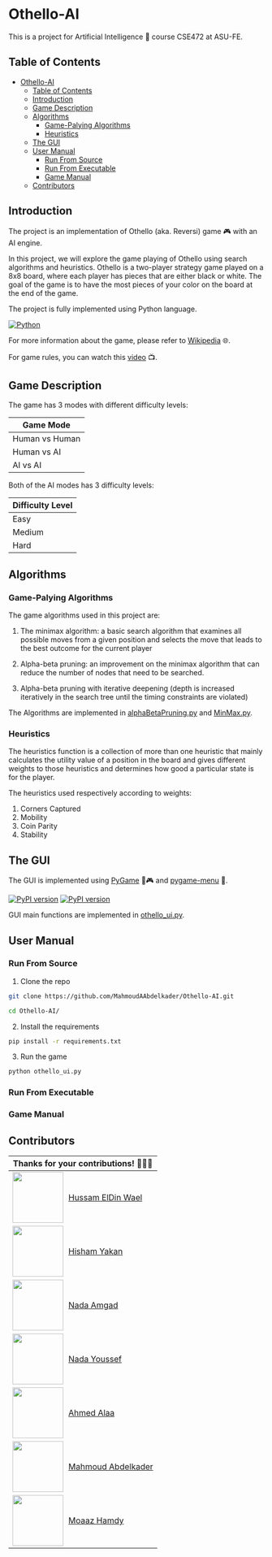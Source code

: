 # Othello-AI

This is a project for Artificial Intelligence 🤖 course CSE472 at ASU-FE.

## Table of Contents
- [Othello-AI](#othello-ai)
  - [Table of Contents](#table-of-contents)
  - [Introduction](#introduction)
  - [Game Description](#game-description)
  - [Algorithms](#algorithms)
    - [Game-Palying Algorithms](#game-palying-algorithms)
    - [Heuristics](#heuristics)
  - [The GUI](#the-gui)
  - [User Manual](#user-manual)
    - [Run From Source](#run-from-source)
    - [Run From Executable](#run-from-executable)
    - [Game Manual](#game-manual)
  - [Contributors](#contributors)


## Introduction

The project is an implementation of Othello (aka. Reversi) game 🎮 with an AI engine. 

In this project, we will explore the game playing of Othello using search algorithms and heuristics. Othello is a two-player strategy game played on a 8x8 board, where each player has pieces that are either black or white. The goal of the game is to have the most pieces of your color on the board at the end of the game.

The project is fully implemented using Python language.

[![Python](https://img.shields.io/badge/python-3670A0?style=for-the-badge&logo=python&logoColor=ffdd54)](https://www.python.org)


For more information about the game, please refer to [Wikipedia](https://en.wikipedia.org/wiki/Reversi) 🌐.

For game rules, you can watch this [video](https://www.youtube.com/watch?v=zFrlu3E18BA) 📺.

## Game Description

The game has 3 modes with different difficulty levels:


| Game Mode |
| --- |
| Human vs Human |
| Human vs AI |
| AI vs AI |


Both of the AI modes has 3 difficulty levels:

| Difficulty Level | 
| --- |
| Easy |
| Medium |
| Hard |

## Algorithms

### Game-Palying Algorithms

The game algorithms used in this project are:

1. The minimax algorithm: a basic search algorithm that examines all possible moves from a given position and selects the move that leads to the best outcome for the current player

2. Alpha-beta pruning: an improvement on the minimax algorithm that can reduce the number of nodes that need to be searched.

3. Alpha-beta pruning with iterative deepening (depth is increased iteratively in the search
tree until the timing constraints are violated)

The Algorithms are implemented in [alphaBetaPruning.py](./backend/alphaBetaPruning.py) and [MinMax.py](./backend/MinMax.py).

### Heuristics

The heuristics function is a collection of more than one heuristic that mainly calculates the utility value of a position in the board and gives different weights to those heuristics and determines how good a particular state is for the player. 

The heuristics used respectively according to weights: 

1. Corners Captured
2. Mobility
3. Coin Parity
4. Stability

## The GUI

The GUI is implemented using [PyGame](https://www.pygame.org/news) 🐍🎮 and [pygame-menu](https://pygame-menu.readthedocs.io/en/latest/) 📃.

[![PyPI version](https://badge.fury.io/py/pygame.svg)](https://badge.fury.io/py/pygame) [![PyPI version](https://badge.fury.io/py/pygame-menu.svg)](https://badge.fury.io/py/pygame-menu)

GUI main functions are implemented in [othello_ui.py](./othello_ui.py).

## User Manual

### Run From Source

1. Clone the repo

```bash
git clone https://github.com/MahmoudAAbdelkader/Othello-AI.git

cd Othello-AI/
```

2. Install the requirements

```bash
pip install -r requirements.txt
```

3. Run the game

```bash
python othello_ui.py
```

### Run From Executable

### Game Manual

## Contributors





| Thanks for your contributions! 🎉🎉🎉 |
| --- |
| <div style="display: flex; align-items: center;"><img src="https://avatars.githubusercontent.com/hussameldin171?" width="100px;" alt=""/><div style="margin-left: 10px;"><a href="https://github.com/hussameldin171">Hussam ElDin Wael</a></div></div> |
| <div style="display: flex; align-items: center;"><img src="https://avatars.githubusercontent.com/hishamyakan?" width="100px;" alt=""/><div style="margin-left: 10px;"><a href="https://github.com/hishamyakan">Hisham Yakan</a></div></div> |
| <div style="display: flex; align-items: center;"><img src="https://avatars.githubusercontent.com/NadaAmgadSayed?" width="100px;" alt=""/><div style="margin-left: 10px;"><a href="https://github.com/NadaAmgadSayed">Nada Amgad</a></div></div> |
| <div style="display: flex; align-items: center;"><img src="https://avatars.githubusercontent.com/NadaYousseff?" width="100px;" alt=""/><div style="margin-left: 10px;"><a href="https://github.com/NadaYousseff">Nada Youssef</a></div></div> |
| <div style="display: flex; align-items: center;"><img src="https://avatars.githubusercontent.com/AhmedAlaa50?" width="100px;" alt=""/><div style="margin-left: 10px;"><a href="https://github.com/AhmedAlaa50">Ahmed Alaa</a></div></div> |
| <div style="display: flex; align-items: center;"><img src="https://avatars.githubusercontent.com/MahmoudAAbdelkader?" width="100px;" alt=""/><div style="margin-left: 10px;"><a href="https://github.com/MahmoudAAbdelkader">Mahmoud Abdelkader</a></div></div> |
| <div style="display: flex; align-items: center;"><img src="https://avatars.githubusercontent.com/Mo3az2000?" width="100px;" alt=""/><div style="margin-left: 10px;"><a href="https://github.com/Mo3az2000">Moaaz Hamdy</a></div></div> |
